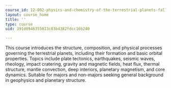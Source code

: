```yaml
---
course_id: 12-002-physics-and-chemistry-of-the-terrestrial-planets-fall-2008
layout: course_home
title: ''
type: course
uid: 391d0946355013c03b4382fdcc16b240

---
```

This course introduces the structure, composition, and physical processes governing the terrestrial planets, including their formation and basic orbital properties. Topics include plate tectonics, earthquakes, seismic waves, rheology, impact cratering, gravity and magnetic fields, heat flux, thermal structure, mantle convection, deep interiors, planetary magnetism, and core dynamics. Suitable for majors and non-majors seeking general background in geophysics and planetary structure.
